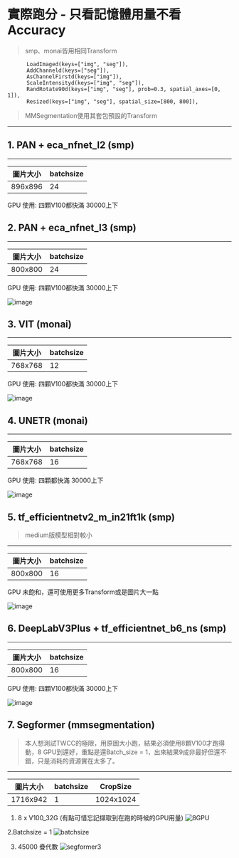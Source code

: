 # 實際跑分 - 只看記憶體用量不看Accuracy

> smp、monai皆用相同Transform
```
      LoadImaged(keys=["img", "seg"]),
      AddChanneld(keys=["seg"]),        
      AsChannelFirstd(keys=["img"]),
      ScaleIntensityd(keys=["img", "seg"]),
      RandRotate90d(keys=["img", "seg"], prob=0.3, spatial_axes=[0, 1]),
      Resized(keys=["img", "seg"], spatial_size=[800, 800]),
```

> MMSegmentation使用其套包預設的Transform

--- 

## 1. PAN + eca_nfnet_l2 (smp)

-----
圖片大小|batchsize|
--|--|
896x896|24

GPU 使用: 四顆V100都快滿 30000上下 


## 2. PAN + eca_nfnet_l3 (smp)

-----
圖片大小|batchsize|
--|--|
800x800|24

GPU 使用: 四顆V100都快滿 30000上下 

![image](https://user-images.githubusercontent.com/101493861/170409795-d1f4be94-8642-4ba1-85eb-e579ce2ef8a4.png)


## 3. VIT (monai)

-----
圖片大小|batchsize|
--|--|
768x768|12

GPU 使用: 四顆V100都快滿 30000上下

![image](https://user-images.githubusercontent.com/101493861/170486095-f8158c70-0b01-4cb3-a988-27f23aeb778f.png)




## 4. UNETR (monai)

-----
圖片大小|batchsize|
--|--|
768x768|16

GPU 使用: 四顆都快滿 30000上下 

![image](https://user-images.githubusercontent.com/101493861/170486297-7ebffb31-d019-4815-a9f1-3680c348cb8f.png)


## 5. tf_efficientnetv2_m_in21ft1k (smp)
> medium版模型相對較小

-----
圖片大小|batchsize|
--|--|
800x800|16

GPU 未飽和，還可使用更多Transform或是圖片大一點

![image](https://user-images.githubusercontent.com/101493861/170697425-4feede74-97c8-47bd-91fc-43acd492c556.png)


## 6. DeepLabV3Plus + tf_efficientnet_b6_ns (smp)

-----
圖片大小|batchsize|
--|--|
800x800|16

GPU 使用: 四顆V100都快滿 30000上下

![image](https://user-images.githubusercontent.com/101493861/170697851-1c63500a-dc68-403a-8561-570ab25679d7.png)

## 7. Segformer (mmsegmentation)
> 本人想測試TWCC的極限，用原圖大小跑，結果必須使用8顆V100才跑得動，8 GPU到還好，重點是還Batch_size = 1，出來結果9成非最好但還不錯，只是消耗的資源實在太多了。

-----
圖片大小|batchsize|CropSize|
--|--|---|
1716x942|1|1024x1024

1. 8 x V100_32G (有點可惜忘記擷取到在跑的時候的GPU用量)
![8GPU](https://user-images.githubusercontent.com/101493861/173178461-761dd603-1019-4e17-be1f-0bc3094de1a3.png)



2.Batchsize = 1 
![batchsize](https://user-images.githubusercontent.com/101493861/173178473-9025e052-64f3-4d69-9ddc-e52f1e7b17d7.png)


3. 45000 疊代數
![segformer3](https://user-images.githubusercontent.com/101493861/173178481-fadb749f-eb26-4040-8235-21af9fc52dd0.png)


